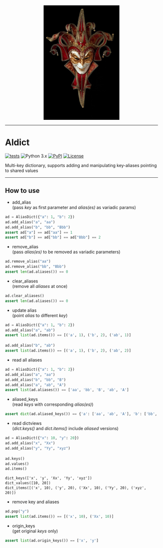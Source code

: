 <p align="center">
  <img src="https://github.com/kaliv0/aldict/blob/main/assets/alter-ego.jpg?raw=true" width="250" alt="Alter Ego">
</p>

---
# Aldict

[![tests](https://img.shields.io/github/actions/workflow/status/kaliv0/aldict/ci.yml)](https://github.com/kaliv0/aldict/actions/workflows/ci.yml)
![Python 3.x](https://img.shields.io/badge/python-^3.11-blue?style=flat-square&logo=Python&logoColor=white)
[![PyPI](https://img.shields.io/pypi/v/aldict.svg)](https://pypi.org/project/aldict/)
[![License](https://img.shields.io/badge/License-MIT-yellow?style=flat-square)](https://github.com/kaliv0/aldict/blob/main/LICENSE)

Multi-key dictionary, supports adding and manipulating key-aliases pointing to shared values

---
## How to use

- add_alias
<br>(pass <i>key</i> as first parameter and <i>alias(es)</i> as variadic params)
```python
ad = AliasDict({"a": 1, "b": 2})
ad.add_alias("a", "aa")
ad.add_alias("b", "bb", "Bbb")
assert ad["a"] == ad["aa"] == 1
assert ad["b"] == ad["bb"] == ad["Bbb"] == 2
```
- remove_alias
<br>(pass <i>alias(es)</i> to be removed as variadic parameters)
```python
ad.remove_alias("aa")
ad.remove_alias("bb", "Bbb")
assert len(ad.aliases()) == 0
```
- clear_aliases
<br>(remove all <i>aliases</i> at once)
```python
ad.clear_aliases()
assert len(ad.aliases()) == 0
```
- update alias
<br>(point <i>alias</i> to different <i>key</i>)
```python
ad = AliasDict({"a": 1, "b": 2})
ad.add_alias("a", "ab")
assert list(ad.items()) == [('a', 1), ('b', 2), ('ab', 1)]

ad.add_alias("b", "ab")
assert list(ad.items()) == [('a', 1), ('b', 2), ('ab', 2)]
```
- read all aliases
```python
ad = AliasDict({"a": 1, "b": 2})
ad.add_alias("a", "aa")
ad.add_alias("b", "bb", "B")
ad.add_alias("a", "ab", "A")
assert list(ad.aliases()) == ['aa', 'bb', 'B', 'ab', 'A']
```
- aliased_keys
<br>(read <i>keys</i> with corresponding <i>alias(es)</i>)
```python
assert dict(ad.aliased_keys()) == {'a': ['aa', 'ab', 'A'], 'b': ['bb', 'B']}
```
- read dictviews
<br>(<i>dict.keys()</i> and <i>dict.items()</i> include <i>aliased</i> versions)
```python
ad = AliasDict({"x": 10, "y": 20})
ad.add_alias("x", "Xx")
ad.add_alias("y", "Yy", "xyz")

ad.keys()
ad.values()
ad.items()
```
```shell
dict_keys(['x', 'y', 'Xx', 'Yy', 'xyz'])
dict_values([10, 20])
dict_items([('x', 10), ('y', 20), ('Xx', 10), ('Yy', 20), ('xyz', 20)])
```
- remove key and aliases
```python
ad.pop("y")
assert list(ad.items()) == [('x', 10), ('Xx', 10)]
```
- origin_keys
<br>(get original <i>keys</i> only)
```python
assert list(ad.origin_keys()) == ['x', 'y']
```